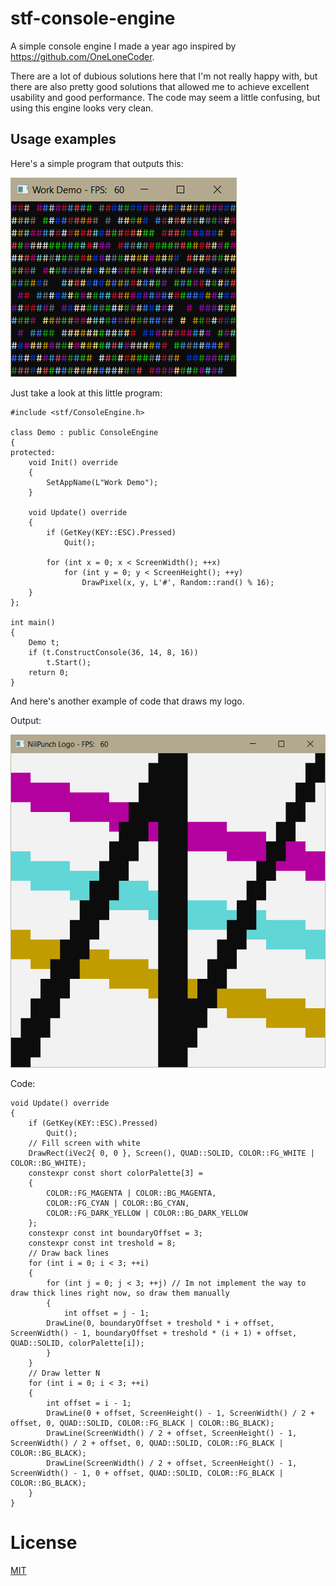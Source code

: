 # stf-console-engine
A simple console engine I made a year ago inspired by https://github.com/OneLoneCoder.

There are a lot of dubious solutions here that I'm not really happy with, but there are also pretty good solutions that allowed me to achieve excellent usability and good performance. The code may seem a little confusing, but using this engine looks very clean.

## Usage examples

Here's a simple program that outputs this:

![alt text](https://github.com/NilPunch/stf-console-engine/blob/text-editing/images/Capture1.PNG)

Just take a look at this little program:
```cplusplus
#include <stf/ConsoleEngine.h>

class Demo : public ConsoleEngine
{
protected:
    void Init() override
    {
		SetAppName(L"Work Demo");
    }

    void Update() override
    {
		if (GetKey(KEY::ESC).Pressed)
			Quit();

		for (int x = 0; x < ScreenWidth(); ++x)
			for (int y = 0; y < ScreenHeight(); ++y)
				DrawPixel(x, y, L'#', Random::rand() % 16);
    }
};

int main()
{
    Demo t;
    if (t.ConstructConsole(36, 14, 8, 16))
        t.Start();
    return 0;
}
```

And here's another example of code that draws my logo.

Output:

![alt text](https://github.com/NilPunch/stf-console-engine/blob/text-editing/images/Capture.PNG)

Code:
```cplusplus
void Update() override
{
	if (GetKey(KEY::ESC).Pressed)
		Quit();
	// Fill screen with white
	DrawRect(iVec2{ 0, 0 }, Screen(), QUAD::SOLID, COLOR::FG_WHITE | COLOR::BG_WHITE);
	constexpr const short colorPalette[3] = 
	{
		COLOR::FG_MAGENTA | COLOR::BG_MAGENTA,
		COLOR::FG_CYAN | COLOR::BG_CYAN,
		COLOR::FG_DARK_YELLOW | COLOR::BG_DARK_YELLOW
	};
	constexpr const int boundaryOffset = 3;
	constexpr const int treshold = 8;
	// Draw back lines
	for (int i = 0; i < 3; ++i)
	{
		for (int j = 0; j < 3; ++j) // Im not implement the way to draw thick lines right now, so draw them manually
		{
			int offset = j - 1;
		DrawLine(0, boundaryOffset + treshold * i + offset, ScreenWidth() - 1, boundaryOffset + treshold * (i + 1) + offset, QUAD::SOLID, colorPalette[i]);
		}
	}
	// Draw letter N
	for (int i = 0; i < 3; ++i)
	{
		int offset = i - 1;
		DrawLine(0 + offset, ScreenHeight() - 1, ScreenWidth() / 2 + offset, 0, QUAD::SOLID, COLOR::FG_BLACK | COLOR::BG_BLACK);
		DrawLine(ScreenWidth() / 2 + offset, ScreenHeight() - 1, ScreenWidth() / 2 + offset, 0, QUAD::SOLID, COLOR::FG_BLACK | COLOR::BG_BLACK);
		DrawLine(ScreenWidth() / 2 + offset, ScreenHeight() - 1, ScreenWidth() - 1, 0 + offset, QUAD::SOLID, COLOR::FG_BLACK | COLOR::BG_BLACK);
	}
}
```

# License
[MIT](https://choosealicense.com/licenses/mit/)
